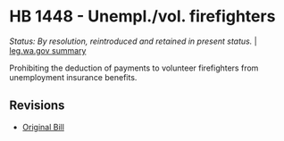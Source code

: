 # HB 1448 - Unempl./vol. firefighters
*Status: By resolution, reintroduced and retained in present status.* | [leg.wa.gov summary](https://app.leg.wa.gov/billsummary?BillNumber=1448&Year=2021)

Prohibiting the deduction of payments to volunteer firefighters from unemployment insurance benefits.

## Revisions
* [Original Bill](1/)